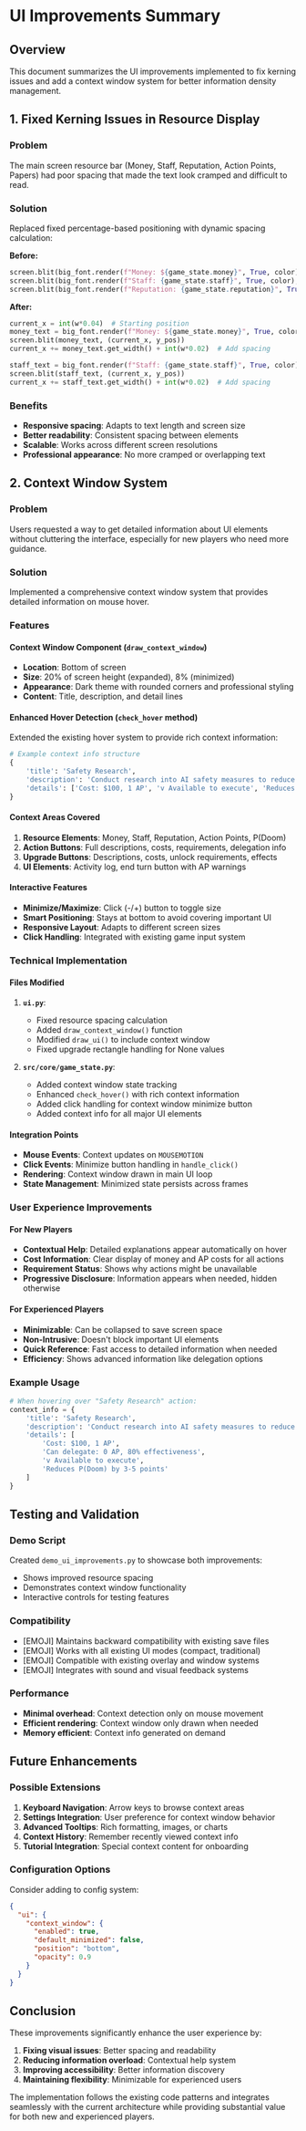 # UI Improvements Summary

## Overview
This document summarizes the UI improvements implemented to fix kerning issues and add a context window system for better information density management.

## 1. Fixed Kerning Issues in Resource Display

### Problem
The main screen resource bar (Money, Staff, Reputation, Action Points, Papers) had poor spacing that made the text look cramped and difficult to read.

### Solution
Replaced fixed percentage-based positioning with dynamic spacing calculation:

**Before:**
```python
screen.blit(big_font.render(f"Money: ${game_state.money}", True, color), (int(w*0.04), int(h*0.11)))
screen.blit(big_font.render(f"Staff: {game_state.staff}", True, color), (int(w*0.21), int(h*0.11)))
screen.blit(big_font.render(f"Reputation: {game_state.reputation}", True, color), (int(w*0.35), int(h*0.11)))
```

**After:**
```python
current_x = int(w*0.04)  # Starting position
money_text = big_font.render(f"Money: ${game_state.money}", True, color)
screen.blit(money_text, (current_x, y_pos))
current_x += money_text.get_width() + int(w*0.02)  # Add spacing

staff_text = big_font.render(f"Staff: {game_state.staff}", True, color)
screen.blit(staff_text, (current_x, y_pos))
current_x += staff_text.get_width() + int(w*0.02)  # Add spacing
```

### Benefits
- **Responsive spacing**: Adapts to text length and screen size
- **Better readability**: Consistent spacing between elements
- **Scalable**: Works across different screen resolutions
- **Professional appearance**: No more cramped or overlapping text

## 2. Context Window System

### Problem
Users requested a way to get detailed information about UI elements without cluttering the interface, especially for new players who need more guidance.

### Solution
Implemented a comprehensive context window system that provides detailed information on mouse hover.

### Features

#### Context Window Component (`draw_context_window`)
- **Location**: Bottom of screen
- **Size**: 20% of screen height (expanded), 8% (minimized)
- **Appearance**: Dark theme with rounded corners and professional styling
- **Content**: Title, description, and detail lines

#### Enhanced Hover Detection (`check_hover` method)
Extended the existing hover system to provide rich context information:

```python
# Example context info structure
{
    'title': 'Safety Research',
    'description': 'Conduct research into AI safety measures to reduce existential risk.',
    'details': ['Cost: $100, 1 AP', 'v Available to execute', 'Reduces P(Doom) by 3-5 points']
}
```

#### Context Areas Covered
1. **Resource Elements**: Money, Staff, Reputation, Action Points, P(Doom)
2. **Action Buttons**: Full descriptions, costs, requirements, delegation info
3. **Upgrade Buttons**: Descriptions, costs, unlock requirements, effects
4. **UI Elements**: Activity log, end turn button with AP warnings

#### Interactive Features
- **Minimize/Maximize**: Click (-/+) button to toggle size
- **Smart Positioning**: Stays at bottom to avoid covering important UI
- **Responsive Layout**: Adapts to different screen sizes
- **Click Handling**: Integrated with existing game input system

### Technical Implementation

#### Files Modified
1. **`ui.py`**: 
   - Fixed resource spacing calculation
   - Added `draw_context_window()` function
   - Modified `draw_ui()` to include context window
   - Fixed upgrade rectangle handling for None values

2. **`src/core/game_state.py`**:
   - Added context window state tracking
   - Enhanced `check_hover()` with rich context information
   - Added click handling for context window minimize button
   - Added context info for all major UI elements

#### Integration Points
- **Mouse Events**: Context updates on `MOUSEMOTION`
- **Click Events**: Minimize button handling in `handle_click()`
- **Rendering**: Context window drawn in main UI loop
- **State Management**: Minimized state persists across frames

### User Experience Improvements

#### For New Players
- **Contextual Help**: Detailed explanations appear automatically on hover
- **Cost Information**: Clear display of money and AP costs for all actions
- **Requirement Status**: Shows why actions might be unavailable
- **Progressive Disclosure**: Information appears when needed, hidden otherwise

#### For Experienced Players
- **Minimizable**: Can be collapsed to save screen space
- **Non-Intrusive**: Doesn't block important UI elements
- **Quick Reference**: Fast access to detailed information when needed
- **Efficiency**: Shows advanced information like delegation options

### Example Usage

```python
# When hovering over "Safety Research" action:
context_info = {
    'title': 'Safety Research',
    'description': 'Conduct research into AI safety measures to reduce existential risk. This is the core activity of your lab.',
    'details': [
        'Cost: $100, 1 AP',
        'Can delegate: 0 AP, 80% effectiveness',
        'v Available to execute',
        'Reduces P(Doom) by 3-5 points'
    ]
}
```

## Testing and Validation

### Demo Script
Created `demo_ui_improvements.py` to showcase both improvements:
- Shows improved resource spacing
- Demonstrates context window functionality
- Interactive controls for testing features

### Compatibility
- [EMOJI] Maintains backward compatibility with existing save files
- [EMOJI] Works with all existing UI modes (compact, traditional)
- [EMOJI] Compatible with existing overlay and window systems
- [EMOJI] Integrates with sound and visual feedback systems

### Performance
- **Minimal overhead**: Context detection only on mouse movement
- **Efficient rendering**: Context window only drawn when needed
- **Memory efficient**: Context info generated on demand

## Future Enhancements

### Possible Extensions
1. **Keyboard Navigation**: Arrow keys to browse context areas
2. **Settings Integration**: User preference for context window behavior
3. **Advanced Tooltips**: Rich formatting, images, or charts
4. **Context History**: Remember recently viewed context info
5. **Tutorial Integration**: Special context content for onboarding

### Configuration Options
Consider adding to config system:
```json
{
  "ui": {
    "context_window": {
      "enabled": true,
      "default_minimized": false,
      "position": "bottom",
      "opacity": 0.9
    }
  }
}
```

## Conclusion

These improvements significantly enhance the user experience by:
1. **Fixing visual issues**: Better spacing and readability
2. **Reducing information overload**: Contextual help system
3. **Improving accessibility**: Better information discovery
4. **Maintaining flexibility**: Minimizable for experienced users

The implementation follows the existing code patterns and integrates seamlessly with the current architecture while providing substantial value for both new and experienced players.
